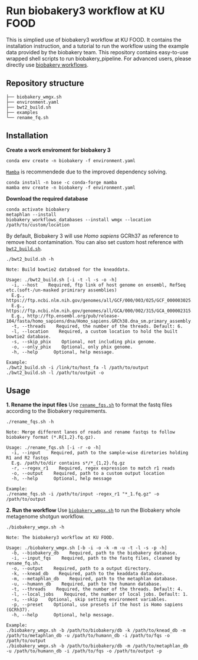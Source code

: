 # Run biobakery3 workflow at KU FOOD
This is simplied use of biobakery3 workflow at KU FOOD.
It contains the installation instruction, and a tutorial to run the workflow using the example data provided by the biobakery team. This repository contains easy-to-use wrapped shell scripts to run biobakery_pipeline. For advanced users, please directly use [biobakery workflows](https://github.com/biobakery/biobakery_workflows).

## Repository structure

```
├── biobakery_wmgx.sh
├── environment.yaml
├── bwt2_build.sh
├── examples
└── rename_fq.sh
```

## Installation

**Create a work enviroment for biobakery 3**

```
conda env create -n biobakery -f environment.yaml
```

[`Mamba`](https://github.com/mamba-org/mamba) is recommendede due to the improved dependency solving.
```
conda install -n base -c conda-forge mamba
mamba env create -n biobakery -f environment.yaml
```

**Download the required database**
```
conda activate biobakery
metaphlan --install
biobakery_workflows_databases --install wmgx --location /path/to/custom/location
```

By default, Biobakery 3 will use *Homo sapiens* GCRh37 as reference to remove host contamination. You can also set custom host reference with [`bwt2_build.sh`](/bwt2_build.sh).

```
./bwt2_build.sh -h

Note: Build bowtie2 databsed for the kneaddata.

Usage: ./bwt2_build.sh [-i -t -l -s -o -h]
  -i, --host    Required, ftp link of host genome on ensembl, RefSeq etc.(soft-/un-masked primirary assemblies)
  E.g., https://ftp.ncbi.nlm.nih.gov/genomes/all/GCF/000/003/025/GCF_000003025.6_Sscrofa11.1/GCF_000003025.6_Sscrofa11.1_genomic.fna.gz
  E.g., https://ftp.ncbi.nlm.nih.gov/genomes/all/GCA/000/002/315/GCA_000002315.5_GRCg6a/GCA_000002315.5_GRCg6a_genomic.fna.gz
  E.g., http://ftp.ensembl.org/pub/release-104/fasta/homo_sapiens/dna/Homo_sapiens.GRCh38.dna_sm.primary_assembly.fa.gz
  -t, --threads    Required, the number of the threads. Default: 6.
  -l, --location    Required, a custom location to hold the built bowtie2 database.
  -s, --skip_phix    Optional, not including phix genome.
  -o, --only_phix    Optional, only phix genome.
  -h, --help      Optional, help message.

Example:
./bwt2_build.sh -i /link/to/host_fa -l /path/to/output
./bwt2_build.sh -l /path/to/output -o

```

## Usage

**1. Rename the input files**
Use [`rename_fqs.sh`](/rename_fqs.sh) to format the fastq files according to the Biobakery requirements.
```
./rename_fqs.sh -h

Note: Merge different lanes of reads and rename fastqs to follow biobakery format (*.R{1,2}.fq.gz).

Usage: ./rename_fqs.sh [-i -r -o -h]
  -i, --input    Required, path to the sample-wise diretories holding R1 and R2 fastqs
  E.g. /path/to/dir contains s*/*_{1,2}.fq.gz
  -r, --regex_r1    Required, regex expression to match r1 reads
  -o, --output    Required, path to a custom output location
  -h, --help      Optional, help message

Example:
./rename_fqs.sh -i /path/to/input -regex_r1 "*_1.fq.gz" -o /path/to/output

```
**2. Run the workflow**
Use [`biobakery_wmgx.sh`](/biobakery_wmgx.sh) to run the Biobakery whole metagenome shotgun workflow.
```
./biobakery_wmgx.sh -h

Note: The biobakery3 workflow at KU FOOD.

Usage: ./biobakery_wmgx.sh [-b -i -o -k -m -u -t -l -s -p -h]
  -b, --biobakery_db    Required, path to the biobakery database.
  -i, --input_fqs    Required, path to the fastq files, cleaned by rename_fq.sh.
  -o, --output    Required, path to a output directory.
  -k, --knead_db    Required, path to the keaddata database.
  -m, --metaphlan_db    Required, path to the metaphlan database.
  -u, --humann_db    Required, path to the humann database.
  -t, --threads    Required, the number of the threads. Default: 4.
  -l, --local_jobs    Required, the number of local jobs. Default: 1.
  -s, --skip    Optional, skip setting environment variables.
  -p, --preset    Optional, use presets if the host is Homo sapiens (GCRh37).
  -h, --help      Optional, help message.

Example:
./biobakery_wmgx.sh -b /path/to/biobakery/db -k /path/to/knead_db -m /path/to/metaphlan_db -u /path/to/humann_db -i /path/to/fqs -o /path/to/output
./biobakery_wmgx.sh -b /path/to/biobakery/db -m /path/to/metaphlan_db -u /path/to/humann_db -i /path/to/fqs -o /path/to/output -p

```